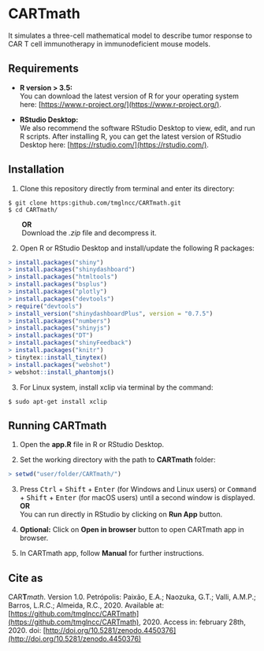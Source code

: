 # CARTmath

It simulates a three-cell mathematical model to describe tumor response to CAR T cell immunotherapy in immunodeficient mouse models.

## Requirements

* **R version > 3.5:**  
You can download the latest version of R for your operating system here: [https://www.r-project.org/](https://www.r-project.org/).

* **RStudio Desktop:**  
We also recommend the software RStudio Desktop to view, edit, and run R scripts. After installing R, you can get the latest version of RStudio Desktop here: [https://rstudio.com/](https://rstudio.com/).

## Installation

1. Clone this repository directly from terminal and enter its directory:  
```
$ git clone https:github.com/tmglncc/CARTmath.git
$ cd CARTmath/
```
&nbsp;&nbsp;&nbsp;&nbsp;&nbsp;&nbsp; **OR**  
&nbsp;&nbsp;&nbsp;&nbsp;&nbsp;&nbsp; Download the *.zip* file and decompress it.

2. Open R or RStudio Desktop and install/update the following R packages:  
```R
> install.packages("shiny")
> install.packages("shinydashboard")
> install.packages("htmltools")
> install.packages("bsplus")
> install.packages("plotly")
> install.packages("devtools")
> require("devtools")
> install_version("shinydashboardPlus", version = "0.7.5")
> install.packages("numbers")
> install.packages("shinyjs")
> install.packages("DT")
> install.packages("shinyFeedback")
> install.packages("knitr")
> tinytex::install_tinytex() 
> install.packages("webshot")
> webshot::install_phantomjs()
```

3. For Linux system, install xclip via terminal by the command:
```
$ sudo apt-get install xclip
```

## Running CARTmath

1. Open the **app.R** file in R or RStudio Desktop.

2. Set the working directory with the path to **CARTmath** folder:
```R
> setwd("user/folder/CARTmath/")
```

3. Press <kbd>Ctrl</kbd> + <kbd>Shift</kbd> + <kbd>Enter</kbd> (for Windows and Linux users) or <kbd>Command</kbd> + <kbd>Shift</kbd> + <kbd>Enter</kbd> (for macOS users) until a second window is displayed.  
**OR**  
You can run directly in RStudio by clicking on **Run App** button.

4. **Optional:** Click on **Open in browser** button to open CARTmath app in browser.

5. In CARTmath app, follow **Manual** for further instructions.

## Cite as
                              
CAR**T***math*. Version 1.0. Petrópolis: Paixão, E.A.; Naozuka, G.T.; Valli, A.M.P.; Barros, L.R.C.; Almeida, R.C., 2020. Available at: [https://github.com/tmglncc/CARTmath](https://github.com/tmglncc/CARTmath), 2020. Access in: february 28th, 2020. doi: [http://doi.org/10.5281/zenodo.4450376](http://doi.org/10.5281/zenodo.4450376)